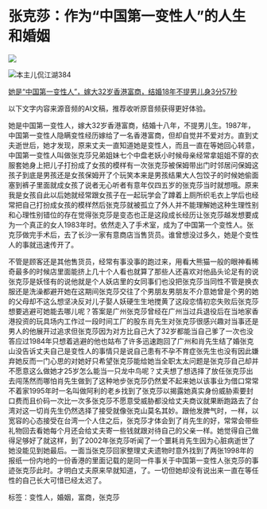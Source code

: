 # 张克莎：作为“中国第一变性人”的人生和婚姻

![](https://imagev2.xmcdn.com/storages/dacd-audiofreehighqps/26/62/GMCoOSAHOoNgAABseAHBhxQh.jpg!quality%3D1%26magick%3Dwebp%26op_type%3D3)

![](https://imagev2.xmcdn.com/storages/9d6d-audiofreehighqps/70/CB/GMCoOSMHOo9eAABW-QHBmnKA.jpg!quality%3D1%26magick%3Dwebp%26op_type%3D3%26columns%3D60%26rows%3D60)本主儿侃江湖384

[她是“中国第一变性人”，嫁大32岁香港富商，结婚18年不提男儿身3分57秒](/sound/592216182)

以下文字内容来源音频的AI文稿，推荐收听原音频获得更好体验。

她是中国第一变性人，嫁大32岁香港富商，结婚十八年，不提男儿生。1987年，中国第一变性人隐瞒变性经历嫁给了一名香港富商，但却自觉并不爱对方。直到丈夫逝世后，她才发现，原来丈夫一直知道她是变性人，而且一直在等她回心转意，中国第一变性人叫做张克莎兄弟姐妹七个中盘老妖小时候母亲经常拿姐姐不穿的衣服套她身上把儿子打扮成了女孩的模样有一次张克莎被保姆带出门时邻居问保姆这孩子到底是男孩还是女孩保姆开了个玩笑本来是男孩结果大人包饺子的时候她偷面塞到裤子里面就成女孩了说者无心听者有意年仅四五岁的张克莎当时就想哦。原来我是女孩自此以后她就经常跟女孩子在一起玩学会了蹲着上厕所织毛衣上学后也经常把自己打扮成女孩的模样然后张克莎就被孤立了外人并不能理解她这种生理性别和心理性别错位的存在觉得张克莎是变态也正是这段成长经历让张克莎越发想要成为一个真正的女人1983年时。依然走入了手术室，成为了中国第一个变性人。张克莎做完手术后，去了长沙一家有意商店当售货员。谁曾想没过多久，她是个变性人的事就迅速传开了。

不管是顾客还是其他售货员，经常有事没事的跑过来，用看大熊猫一般的眼神看稀奇最多的时候店里面能挤上几十个人看也就算了那些人还喜欢对他品头论足有的说张克莎是妖怪有的说他就是个人妖店里的女同事们也没把张克莎当同性不管是换衣服还是洗澡都避开她在这期间张克莎交往了个男朋友男朋友不介意她曾是个男的她的父母却不这么想坚决反对儿子娶人妖硬生生地搅黄了这段恋情初恋失败后张克莎想要逃避可她能去哪儿呢？答案是广州张克莎曾经在广州当过兵退役后在当地家香港投资的玩具场内工作过一段时间工厂的股东肖先生对张克莎很感兴趣对当事还是男人的他展开过追求但张克莎因为对方比自己大了32岁都能当自己爹了一次也没答应过1984年只想着逃避的他也姑布了许多迅速跑回了广州和肖先生结了婚张克山没告诉丈夫自己是变性人的事情只是说自己患有不孕不育症张先生也没有因此嫌弃她反而一门心思的对她好只希望张克莎能给她当全职太太问题是张克莎自己却并不愿意这么做她才25岁怎么能当一只龙中鸟呢？丈夫想了想选择了放任张克莎出去闯荡然而哪怕肖先生做到了这种地步张克莎仍然爱不起来她以该事业为借口常常不着家1995年时一名叫做阿利的老乡找到了张克莎以揭露她真实身份威胁索要封口费而且价码一次比一次多张克莎不愿意受威胁都没给丈夫商议就果断跑路去了台湾对这一切肖先生仍然选择了接受就像张克山莫名其妙。跟他发脾气时，一样，以宽容的心态接受在台湾一个人住之后，张克莎才体会到了肖先生的好，常常会带些礼物回去看她每个月还会给丈夫寄一些钱就跟对待自己的父亲一样。她觉得自己做得足够好了就这样，到了2002年张克莎听闻了一个噩耗肖先生因为心脏病逝世了她没能见到她最后。一面当张克莎回家整理丈夫遗物时意外找到了两张1998年的报纸一份内地的一份香港的里面记载的是同一件事关于中国第一变性人张克莎的事迹张克莎此时。才明白丈夫原来早就知道，了。一切但她却没有说出来一直在等任性的自己长大可惜已经太迟了。

标签：变性人，婚姻，富商，张克莎
